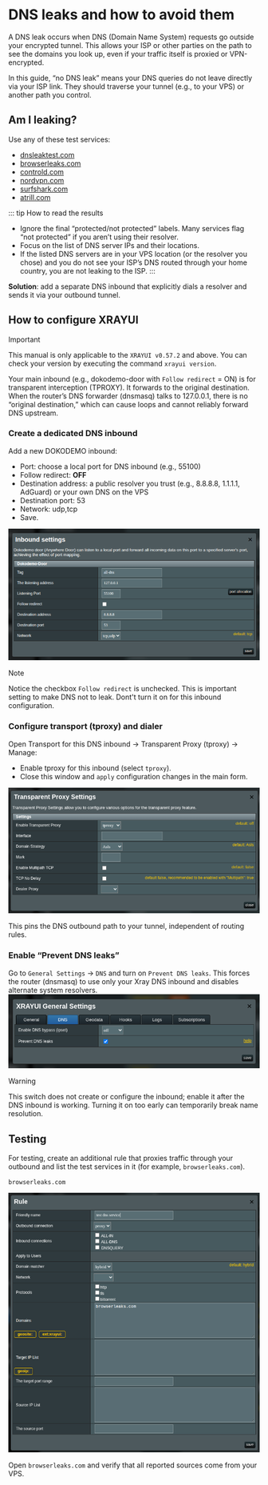 # DNS leaks and how to avoid them

A DNS leak occurs when DNS (Domain Name System) requests go outside your encrypted tunnel. This allows your ISP or other parties on the path to see the domains you look up, even if your traffic itself is proxied or VPN-encrypted.

In this guide, “no DNS leak” means your DNS queries do not leave directly via your ISP link. They should traverse your tunnel (e.g., to your VPS) or another path you control.

## Am I leaking?

Use any of these test services:

- [dnsleaktest.com](https://dnsleaktest.com/)
- [browserleaks.com](https://browserleaks.com/dns)
- [controld.com](https://controld.com/tools/dns-leak-test)
- [nordvpn.com](https://nordvpn.com/dns-leak-test/)
- [surfshark.com](https://surfshark.com/dns-leak-test)
- [atrill.com](https://www.astrill.com/dns-leak-test)

::: tip How to read the results

- Ignore the final “protected/not protected” labels. Many services flag “not protected” if you aren’t using their resolver.
- Focus on the list of DNS server IPs and their locations.
- If the listed DNS servers are in your VPS location (or the resolver you chose) and you do not see your ISP’s DNS routed through your home country, you are not leaking to the ISP.
  :::

**Solution**: add a separate DNS inbound that explicitly dials a resolver and sends it via your outbound tunnel.

## How to configure XRAYUI

> [!important]
> This manual is only applicable to the `XRAYUI v0.57.2` and above. You can check your version by executing the command `xrayui version`.

Your main inbound (e.g., dokodemo-door with `Follow redirect` = ON) is for transparent interception (TPROXY). It forwards to the original destination. When the router’s DNS forwarder (dnsmasq) talks to 127.0.0.1, there is no “original destination,” which can cause loops and cannot reliably forward DNS upstream.

### Create a dedicated DNS inbound

Add a new DOKODEMO inbound:

- Port: choose a local port for DNS inbound (e.g., 55100)
- Follow redirect: **OFF**
- Destination address: a public resolver you trust (e.g., 8.8.8.8, 1.1.1.1, AdGuard) or your own DNS on the VPS
- Destination port: 53
- Network: udp,tcp
- Save.

![add dokodemo](../.vuepress/public/images/dns-leak/20250803145430.png)

> [!note]
> Notice the checkbox `Follow redirect` is unchecked. This is important setting to make DNS not to leak. Dont't turn it on for this inbound configuration.

### Configure transport (tproxy) and dialer

Open Transport for this DNS inbound → Transparent Proxy (tproxy) → Manage:

- Enable tproxy for this inbound (select `tproxy`).
- Close this window and `apply` configuration changes in the main form.

![tproxy](../.vuepress/public/images/dns-leak/20250803165533.png)

This pins the DNS outbound path to your tunnel, independent of routing rules.

### Enable “Prevent DNS leaks”

Go to `General Settings` → `DNS` and turn on `Prevent DNS leaks`.
This forces the router (dnsmasq) to use only your Xray DNS inbound and disables alternate system resolvers.
![prevent dns leaks](../.vuepress/public/images/dns-leak/20250803154415.png)

> [!warning]
> This switch does not create or configure the inbound; enable it after the DNS inbound is working. Turning it on too early can temporarily break name resolution.

## Testing

For testing, create an additional rule that proxies traffic through your outbound and list the test services in it (for example, `browserleaks.com`).

```text
browserleaks.com
```

![test dns leak](../.vuepress/public/images/dns-leak/20250803165744.png)

Open `browserleaks.com` and verify that all reported sources come from your VPS.
